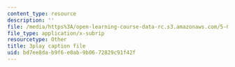 ```yaml
---
content_type: resource
description: ''
file: /media/https%3A/open-learning-course-data-rc.s3.amazonaws.com/5-07sc-biological-chemistry-i-fall-2013/bd7ee8dab9f6e0ab9b0672829c91f42f_UrgmDSFBYlE.srt
file_type: application/x-subrip
resourcetype: Other
title: 3play caption file
uid: bd7ee8da-b9f6-e0ab-9b06-72829c91f42f
---
```

